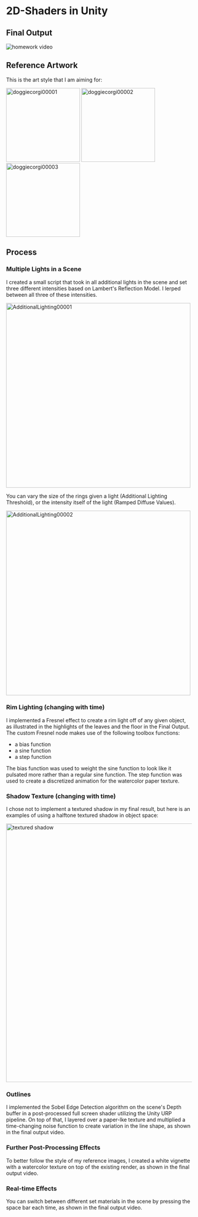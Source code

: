 # 2D-Shaders in Unity

## Final Output
<img alt="homework video" src="https://github.com/user-attachments/assets/0df077c2-91e6-431b-a3a2-994713ddea5e">

## Reference Artwork
This is the art style that I am aiming for:

<img width="200" alt="doggiecorgi00001" src="https://github.com/user-attachments/assets/03d0d381-a715-4791-b7d2-9d66eab0c247" />
<img width="200"  alt="doggiecorgi00002" src="https://github.com/user-attachments/assets/cf31d7b7-9ee1-4600-9590-67dc1c8cad67" />
<img width="200" alt="doggiecorgi00003" src="https://github.com/user-attachments/assets/c3a44206-5808-4f2c-86eb-27b8ad6fae2e" />

## Process

### Multiple Lights in a Scene
I created a small script that took in all additional lights in the scene and set three different intensities based on Lambert's Reflection Model. I lerped between all three of these intensities. 

<img width="500" alt="AdditionalLighting00001" src="https://github.com/user-attachments/assets/d4f7dabd-38e8-4d92-8f39-7ced75c56c6e" />

You can vary the size of the rings given a light (Additional Lighting Threshold), or the intensity itself of the light (Ramped Diffuse Values).

<img width="500" alt="AdditionalLighting00002" src="https://github.com/user-attachments/assets/91c80412-b931-4203-9b09-c273e338b1fa" />

### Rim Lighting (changing with time)
I implemented a Fresnel effect to create a rim light off of any given object, as illustrated in the highlights of the leaves and the floor in the Final Output.
The custom Fresnel node makes use of the following toolbox functions:
- a bias function
- a sine function
- a step function

The bias function was used to weight the sine function to look like it pulsated more rather than a regular sine function. The step function was used to create a discretized animation for the watercolor paper texture.

### Shadow Texture (changing with time)
I chose not to implement a textured shadow in my final result, but here is an examples of using a halftone textured shadow in object space:

<img width="700" alt="textured shadow" src="https://github.com/user-attachments/assets/d4983dce-caf2-49c2-87df-d20e1076aa69" />

### Outlines
I implemented the Sobel Edge Detection algorithm on the scene's Depth buffer in a post-processed full screen shader utilizing the Unity URP pipeline. On top of that, I layered over a paper-lke texture and multiplied a time-changing noise function to create variation in the line shape, as shown in the final output video.

### Further Post-Processing Effects
To better follow the style of my reference images, I created a white vignette with a watercolor texture on top of the existing render, as shown in the final output video.

### Real-time Effects
You can switch between different set materials in the scene by pressing the space bar each time, as shown in the final output video.
